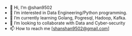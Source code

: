 - 👋 Hi, I’m @shan9502
- 👀 I’m interested in Data Engineering/Python programming.
- 🌱 I’m currently learning Golang, Pogresql, Hadoop, Kafka.
- 💞️ I’m looking to collaborate with Data and Cyber-security
- 📫 How to reach me [shanshan9502@gmail.com]

<!---
shan9502/shan9502 is a ✨ special ✨ repository because its `README.md` (this file) appears on your GitHub profile.
You can click the Preview link to take a look at your changes.
--->
